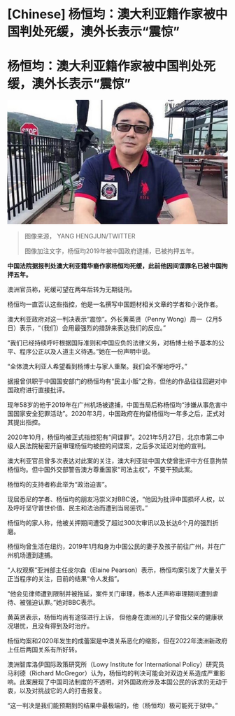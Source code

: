 # [Chinese] 杨恒均：澳大利亚籍作家被中国判处死缓，澳外长表示“震惊”

#  杨恒均：澳大利亚籍作家被中国判处死缓，澳外长表示“震惊”



![Yang Hengjun](_105304172_dkw3dluuwaama3d.jpg)

> 图像来源，  YANG HENGJUN/TWITTER
>
> 图像加注文字，杨恒均2019年被中国政府逮捕，已被拘押五年。

**中国法院据报判处澳大利亚籍华裔作家杨恒均死缓，此前他因间谍罪名已被中国拘押五年。**

澳洲官员称，死缓可望在两年后转为无期徒刑。

杨恒均一直否认这些指控，他是一名撰写中国题材相关文章的学者和小说作者。

澳大利亚政府对这一判决表示“震惊”。外长黄英贤（Penny Wong）周一（2月5日）表示，“（我们）会用最强烈的措辞来表达我们的反应。”

“我们已经持续呼吁根据国际准则和中国应负的法律义务，对杨博士给予基本的公平、程序公正以及人道主义待遇。”她在一份声明中说。

“全体澳大利亚人希望看到杨博士与家人重聚。我们会不懈地呼吁。”

据报曾供职于中国国安部门的杨恒均有“民主小贩”之称，但他的作品往往回避对中国政府进行直接批评。

现年58岁的他于2019年在广州机场被逮捕，中国当局后称杨恒均“涉嫌从事危害中国国家安全犯罪活动”。2020年3月，中国政府在拘留杨恒均一年多之后，正式对其提出指控。

2020年10月，杨恒均被正式指控犯有“间谍罪”。2021年5月27日，北京市第二中级人民法院秘密开庭审理杨恒均被控的间谍案，之后多次延迟对他的宣判。

澳大利亚官员曾多次表达对此案的关注，澳大利亚驻中国大使曾批评中方任意拘禁杨恒均。但中国外交部警告澳方尊重国家“司法主权”，不要干预此案。

杨恒均的支持者称此举为“政治迫害”。

现居悉尼的学者、杨恒均的朋友冯崇义对BBC说，“他因为批评中国损坏人权，以及呼吁坚守普世价值、民主和法治而遭到当局惩罚。”

杨恒均的家人称，他被关押期间遭受了超过300次审讯以及长达6个月的强烈折磨。

杨恒均曾生活在纽约，2019年1月和身为中国公民的妻子及孩子前往广州，并在广州机场遭到逮捕。

“人权观察”亚洲部主任皮尔森（Elaine Pearson）表示，杨恒均案引发了大量关于正当程序的关注，目前的结果“令人发指”。

“他会见律师遭到限制并被拖延，案件关门审理，杨本人还声称审理期间遭到虐待、被强迫认罪。”她对BBC表示。

黄英贤表示，杨恒均尚有途径进行上诉， 但他身在澳洲的儿子曾指父亲的健康状况堪忧，且没有得到及时治疗。

杨恒均案和2020年发生的成蕾案是中澳关系恶化的缩影，但在2022年澳洲新政府上任后两国关系有所好转。

澳洲智库洛伊国际政策研究所（Lowy Institute for International Policy）研究员马利德（Richard McGregor）认为，杨恒均的判决可能会对双边关系造成严重影响。此案展现了中国司法制度的不透明，对外国政府涉及本国公民的诉求的无动于衷，以及对挑战它的人的打击报复。

“这一判决是我们能预期到的结果中最极端的，他（杨恒均）极可能死于狱中。”


